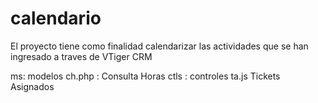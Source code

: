 # calendario
El proyecto tiene como finalidad calendarizar las actividades que se han ingresado a traves de VTiger CRM

ms: modelos
ch.php : Consulta Horas 
ctls : controles
ta.js Tickets Asignados
